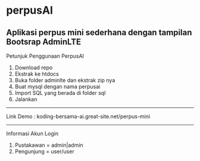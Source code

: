 # perpusAI
Aplikasi perpus mini sederhana dengan tampilan Bootsrap AdminLTE
-----------

Petunjuk Penggunaan PerpusAI
1. Download repo
2. Ekstrak ke htdocs
3. Buka folder adminlte dan ekstrak zip nya
4. Buat mysql dengan nama perpusai
5. Import SQL yang berada di folder sql
6. Jalankan
-----------

Link Demo : koding-bersama-ai.great-site.net/perpus-mini

-----------
Informasi Akun Login
1. Pustakawan = admin|admin
2. Pengunjung = user/user
